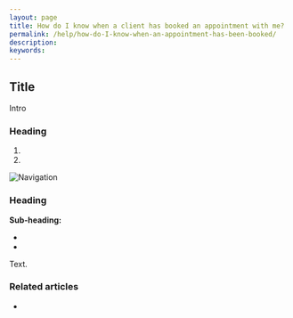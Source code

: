 ```yaml
---
layout: page
title: How do I know when a client has booked an appointment with me?
permalink: /help/how-do-I-know-when-an-appointment-has-been-booked/
description:
keywords:
---
```


## Title

Intro

### Heading

1.
2.

![Navigation](images/foldername/file.png)

### Heading

**Sub-heading:**

*
*

Text.

### Related articles

*
